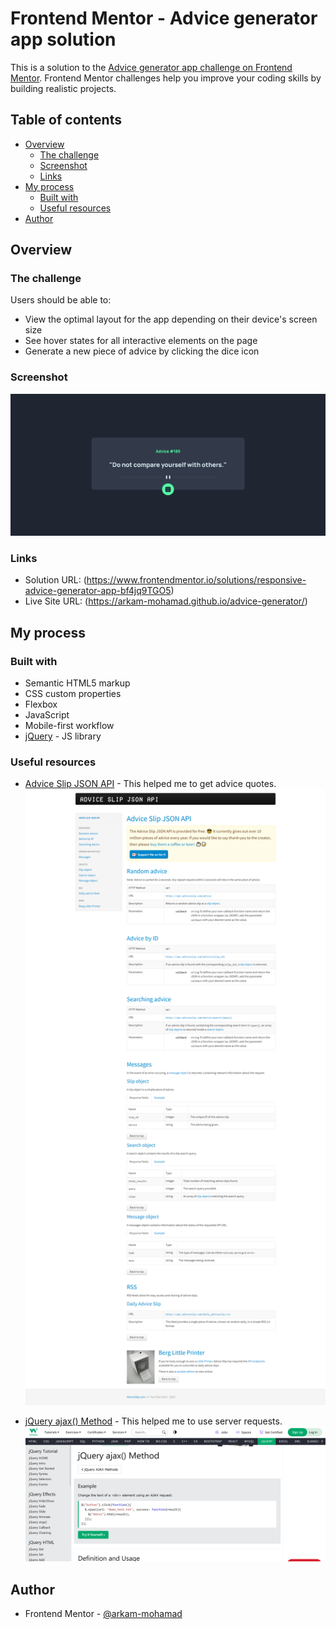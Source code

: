 # Frontend Mentor - Advice generator app solution

This is a solution to the [Advice generator app challenge on Frontend Mentor](https://www.frontendmentor.io/challenges/advice-generator-app-QdUG-13db). Frontend Mentor challenges help you improve your coding skills by building realistic projects.

## Table of contents

- [Overview](#overview)
  - [The challenge](#the-challenge)
  - [Screenshot](#screenshot)
  - [Links](#links)
- [My process](#my-process)
  - [Built with](#built-with)
  - [Useful resources](#useful-resources)
- [Author](#author)

## Overview

### The challenge

Users should be able to:

- View the optimal layout for the app depending on their device's screen size
- See hover states for all interactive elements on the page
- Generate a new piece of advice by clicking the dice icon

### Screenshot

![](./images/site_screenshot.png)

### Links

- Solution URL: (https://www.frontendmentor.io/solutions/responsive-advice-generator-app-bf4jq9TGO5)
- Live Site URL: (https://arkam-mohamad.github.io/advice-generator/)

## My process

### Built with

- Semantic HTML5 markup
- CSS custom properties
- Flexbox
- JavaScript
- Mobile-first workflow
- [jQuery](https://jquery.com/) - JS library

### Useful resources

- [Advice Slip JSON API](https://api.adviceslip.com/) - This helped me to get advice quotes.
![](./images/api.png)


- [jQuery ajax() Method](https://www.w3schools.com/jquery/ajax_ajax.asp) - This helped me to use server requests.
![](./images/jqajax.png)


## Author

- Frontend Mentor - [@arkam-mohamad](https://www.frontendmentor.io/profile/arkam-mohamad)
